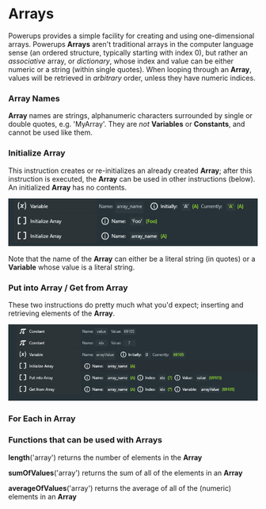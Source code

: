 # **Arrays**

Powerups provides a simple facility for creating and using one-dimensional arrays.  Powerups **Arrays** aren't traditional arrays in the computer language sense (an ordered structure, typically starting with index 0), but rather an *associative* array, or *dictionary*, whose index and value can be either numeric or a string (within single quotes).  When looping through an **Array**, values will be retrieved in *arbitrary* order, unless they have numeric indices.

### Array Names

**Array** names are strings, alphanumeric characters surrounded by single or double quotes, e.g. 'MyArray'.  They are *not* **Variables** or **Constants**, and cannot be used like them.

### Initialize Array

This instruction creates or re-initializes an already created **Array**; after this instruction is executed, the **Array** can be used in other instructions (below).  An initialized **Array** has no contents.

![](InitArray.png)

Note that the name of the **Array** can either be a literal string (in quotes) or a **Variable** whose value is a literal string.


### Put into Array / Get from Array

These two instructions do pretty much what you'd expect; inserting and retrieving elements of the **Array**.

![](ArrayPutGet.png)

### For Each in Array

### Functions that can be used with Arrays

**length**('array') returns the number of elements in the **Array**

**sumOfValues**('array') returns the sum of all of the elements in an **Array**

**averageOfValues**('array') returns the average of all of the (numeric) elements in an **Array**




